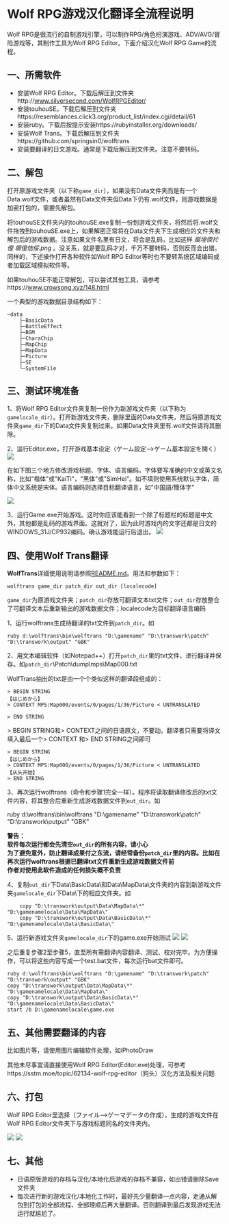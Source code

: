# Wolf RPG游戏汉化翻译全流程说明
Wolf RPG是很流行的自制游戏引擎，可以制作RPG/角色扮演游戏、ADV/AVG/冒险游戏等，其制作工具为Wolf RPG Editor。下面介绍汉化Wolf RPG Game的流程。

## 一、所需软件
* 安装Wolf RPG Editor。下载后解压到文件夹http://www.silversecond.com/WolfRPGEditor/
* 安装touhouSE。下载后解压到文件夹https://resemblances.click3.org/product_list/index.cgi/detail/61
* 安装ruby。下载后按提示安装https://rubyinstaller.org/downloads/
* 安装Wolf Trans。下载后解压到文件夹https://github.com/springsin0/wolftrans
* 安装要翻译的日文游戏。通常是下载后解压到文件夹。注意不要转码。

## 二、解包
打开原游戏文件夹（以下称`game_dir`），如果没有Data文件夹而是有一个Data.wolf文件，或者虽然有Data文件夹但Data下仍有.wolf文件，则游戏数据是加密打包的，需要先解包。

将touhouSE文件夹内的touhouSE.exe复制一份到游戏文件夹，将然后将.wolf文件拖拽到touhouSE.exe上，如果解密正常将在Data文件夹下生成相应的文件夹和解包后的游戏数据。注意如果文件名里有日文，将会是乱码，比如这样 _娫堘偄扵偟  塀偟恄俀.png_ 。没关系，就是要乱码才对，千万不要转码，否则反而会出错。同样的，下述操作打开各种软件如Wolf RPG Editor等时也不要转系统区域编码或者加载区域模拟软件等。

如果touhouSE不能正常解包，可以尝试其他工具，请参考https://www.crowsong.xyz/148.html

一个典型的游戏数据目录结构如下：

    ─data
        ├─BasicData
        ├─BattleEffect
        ├─BGM
        ├─CharaChip
        ├─MapChip
        ├─MapData
        ├─Picture
        ├─SE
        └─SystemFile

## 三、测试环境准备
1、将Wolf RPG Editor文件夹复制一份作为新游戏文件夹（以下称为`gamelocale_dir`）。打开新游戏文件夹，删除里面的Data文件夹，然后将原游戏文件夹`game_dir`下的Data文件夹复制过来。如果Data文件夹里有.wolf文件请将其删除。

2、运行Editor.exe，打开游戏基本设定（ゲーム設定-->ゲーム基本設定を開く）
![](ScreenShot/setting0.png)

在如下图三个地方修改游戏标题、字体、语言编码。字体要写准确的中文或英文名称，比如"楷体"或"KaiTi"，"黑体"或"SimHei"。如不填则使用系统默认字体，简体中文系统是宋体。语言编码则选择目标翻译语言，如"中国語/簡体字"
   
![](ScreenShot/setting.png)

3、运行Game.exe开始游戏。这时你应该能看到一个除了标题栏的标题是中文外，其他都是乱码的游戏界面。这就对了，因为此时游戏内的文字还都是日文的WINDOWS_31J/CP932编码。确认游戏能运行后退出。
![](ScreenShot/run.png)

## 四、使用Wolf Trans翻译

**WolfTrans**详细使用说明请参照[README.md](README.md)。用法和参数如下：

    wolftrans game_dir patch_dir out_dir [localecode]

`game_dir`为原游戏文件夹；`patch_dir`存放可翻译文本txt文件；`out_dir`存放整合了可翻译文本后重新输出的游戏数据文件；localecode为目标翻译语言编码

1、运行wolftrans生成待翻译的txt文件到`patch_dir`。如

    ruby d:\wolftrans\bin\wolftrans "D:\gamename" "D:\transwork\patch" "D:\transwork\output" "GBK"
   
2、用文本编辑软件（如Notepad++）打开`patch_dir`里的txt文件，进行翻译并保存。如`patch_dir`\Patch\dump\mps\Map000.txt
   
 WolfTrans抽出的txt是由一个个类似这样的翻译段组成的：

    > BEGIN STRING
    【はじめから】
    > CONTEXT MPS:Map000/events/0/pages/1/36/Picture < UNTRANSLATED

    > END STRING

\> BEGIN STRING和> CONTEXT之间的日语原文，不要动。翻译者只需要将译文填入最后一个> CONTEXT 和> END STRING之间即可

    > BEGIN STRING
    【はじめから】
    > CONTEXT MPS:Map000/events/0/pages/1/36/Picture < UNTRANSLATED
    【从头开始】
    > END STRING
        
3、再次运行wolftrans（命令和步骤1完全一样）。程序将读取翻译修改后的txt文件内容，将其整合后重新生成游戏数据文件到`out_dir`。如

  ruby d:\wolftrans\bin\wolftrans "D:\gamename" "D:\transwork\patch" "D:\transwork\output" "GBK"
 
**警告：**  
**软件每次运行都会先清空`out_dir`的所有内容，请小心**  
**为了避免意外，防止翻译成果付之东流，请经常备份`patch_dir`里的内容。比如在再次运行wolftrans根据已翻译txt文件重新生成游戏数据文件前**  
**作者对使用此软件造成的任何损失概不负责**  

4、复制`out_dir`下Data\BasicData\和Data\MapData\文件夹的内容到新游戏文件夹`gamelocale_dir`下Data\下的相应文件夹。如

        copy "D:\transwork\output\Data\MapData\*" "D:\gamenamelocale\Data\MapData\"
        copy "D:\transwork\output\Data\BasicData\*" "D:\gamenamelocale\Data\BasicData\"

5、运行新游戏文件夹`gamelocale_dir`下的game.exe开始测试
![](ScreenShot/ScreenShot_1.png)
![](ScreenShot/ScreenShot_2.png)

之后重复步骤2至步骤5，直至所有需翻译内容翻译、测试、校对完毕。为方便操作，可以将这些内容写成一个test.bat文件，每次运行bat文件即可。

    ruby d:\wolftrans\bin\wolftrans "D:\gamename" "D:\transwork\patch" "D:\transwork\output" "GBK"
    copy "D:\transwork\output\Data\MapData\*" "D:\gamenamelocale\Data\MapData\"
    copy "D:\transwork\output\Data\BasicData\*" "D:\gamenamelocale\Data\BasicData\"
    start /b D:\gamenamelocale\game.exe

## 五、其他需要翻译的内容
比如图片等，请使用图片编辑软件处理，如iPhotoDraw

其他未尽事宜请直接使用Wolf RPG Editor(Editor.exe)处理，可参考https://sstm.moe/topic/62134-wolf-rpg-editor（狗头）汉化方法及相关问题

## 六、打包
Wolf RPG Editor里选择（ファイル-->ゲーマデータの作成），生成的游戏文件在Wolf RPG Editor文件夹下与游戏标题同名的文件夹内。

![](ScreenShot/output0.png)
![](ScreenShot/output.png)

## 七、其他
* 日语原版游戏的存档与汉化/本地化后游戏的存档不兼容，如出错请删除Save文件夹
* 每次进行新的游戏汉化/本地化工作时，最好先少量翻译一点内容，走通从解包到打包的全部流程、全部理顺后再大量翻译。否则翻译到最后发现游戏无法运行就尴尬了。
